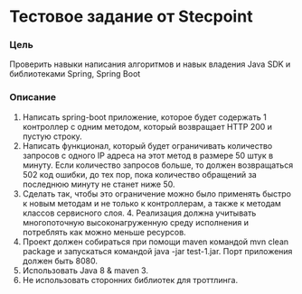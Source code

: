 # Тестовое задание от Stecpoint

### Цель

Проверить навыки написания алгоритмов и навык владения Java SDK и библиотеками Spring, Spring Boot

### Описание

1. Написать spring-boot приложение, которое будет содержать 1 контроллер с одним методом, который возвращает HTTP 200 и пустую строку.
2. Написать функционал, который будет ограничивать количество запросов с одного ІР адреса на этот метод в размере 50 штук в минуту. Если количество запросов больше, то должен возвращаться 502 код ошибки, до тех пор, пока количество обращений за последнюю минуту не станет ниже 50.
3. Сделать так, чтобы это ограничение можно было применять быстро к новым методам и не только к контроллерам, а также к методам классов сервисного слоя. 4. Реализация должна учитывать многопоточную высоконагруженную среду исполнения и потреблять как можно меньше ресурсов.
5. Проект должен собираться при помощи maven командой mvn clean package и запускаться командой java -jar test-1.jar. Порт приложения должен быть 8080.
6. Использовать Java 8 & maven 3.
7. Не использовать сторонних библиотек для троттлинга.



